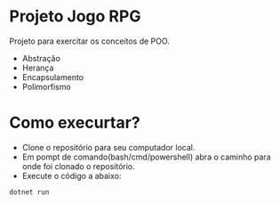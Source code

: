 # Projeto Jogo RPG 

Projeto para exercitar os conceitos de POO.

* Abstração
* Herança 
* Encapsulamento
* Polimorfismo

# Como execurtar?

* Clone o repositório para seu computador local.
* Em pompt de comando(bash/cmd/powershell) abra o caminho para onde foi clonado o repositório.
* Execute o código a abaixo:

```cmd
dotnet run
```